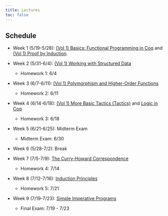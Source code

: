 ```yaml
---
title: Lectures
toc: false
---
```


## Schedule

- Week 1 (5/19-5/28): [(Vol 1) Basics: Functional Programming in Coq](https://softwarefoundations.cis.upenn.edu/lf-current/Basics.html) and [(Vol 1) Proof by Induction](https://softwarefoundations.cis.upenn.edu/lf-current/Induction.html).

- Week 2 (5/31-6/4): [(Vol 1) Working with Structured Data](https://softwarefoundations.cis.upenn.edu/lf-current/Lists.html)
    - Homework 1: 6/4
  
- Week 3 (6/7-6/11): [(Vol 1) Polymorphism and Higher-Order Functions](https://softwarefoundations.cis.upenn.edu/lf-current/Poly.html) 
    - Homework 2: 6/11

- Week 4 (6/14-6/18): [(Vol 1) More Basic Tactics (Tactics)](https://softwarefoundations.cis.upenn.edu/lf-current/Tactics.html) and [Logic in Coq](https://softwarefoundations.cis.upenn.edu/lf-current/Logic.html)
  - Homework 3: 6/18
  
- Week 5 (6/21-6/25): Midterm Exam
  - Midterm Exam: 6/30
  
- Week 6 (5/28-7/2): Break
  
- Week 7 (7/5-7/9): [The Curry-Howard Correspondence](https://softwarefoundations.cis.upenn.edu/lf-current/ProofObjects.html ) 
  - Homework 4: 7/14
  
- Week 8 (7/12-7/16): [Induction Principles](https://softwarefoundations.cis.upenn.edu/lf-current/IndPrinciples.html ) 
  - Homework 5: 7/21
  
- Week 9 (7/19-7/23): [Simple Imperative Programs](https://softwarefoundations.cis.upenn.edu/lf-current/Imp.html ) 

  - Final Exam: 7/19 - 7/23

